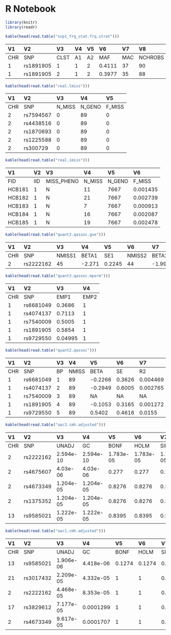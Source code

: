 R Notebook
================

``` r
library(knitr)
library(readr)
```

``` r
kable(head(read.table("snp1_frq_stat.frq.strat")))
```

| V1  | V2        | V3   | V4 | V5 | V6     | V7  | V8      |
| :-- | :-------- | :--- | :- | :- | :----- | :-- | :------ |
| CHR | SNP       | CLST | A1 | A2 | MAF    | MAC | NCHROBS |
| 1   | rs1891905 | 1    | 1  | 2  | 0.4111 | 37  | 90      |
| 1   | rs1891905 | 2    | 1  | 2  | 0.3977 | 35  | 88      |

``` r
kable(head(read.table("real.lmiss")))
```

| V1  | V2        | V3      | V4      | V5      |
| :-- | :-------- | :------ | :------ | :------ |
| CHR | SNP       | N\_MISS | N\_GENO | F\_MISS |
| 2   | rs7594567 | 0       | 89      | 0       |
| 2   | rs4438516 | 0       | 89      | 0       |
| 2   | rs1870693 | 0       | 89      | 0       |
| 2   | rs1225588 | 0       | 89      | 0       |
| 2   | rs300729  | 0       | 89      | 0       |

``` r
kable(head(read.table("real.imiss")))
```

| V1     | V2  | V3          | V4      | V5      | V6       |
| :----- | :-- | :---------- | :------ | :------ | :------- |
| FID    | IID | MISS\_PHENO | N\_MISS | N\_GENO | F\_MISS  |
| HCB181 | 1   | N           | 11      | 7667    | 0.001435 |
| HCB182 | 1   | N           | 21      | 7667    | 0.002739 |
| HCB183 | 1   | N           | 7       | 7667    | 0.000913 |
| HCB184 | 1   | N           | 16      | 7667    | 0.002087 |
| HCB185 | 1   | N           | 19      | 7667    | 0.002478 |

``` r
kable(head(read.table("quant3.qassoc.gxe")))
```

| V1  | V2        | V3     | V4      | V5     | V6     | V7      | V8     | V9       | V10    |
| :-- | :-------- | :----- | :------ | :----- | :----- | :------ | :----- | :------- | :----- |
| CHR | SNP       | NMISS1 | BETA1   | SE1    | NMISS2 | BETA2   | SE2    | Z\_GXE   | P\_GXE |
| 2   | rs2222162 | 45     | \-2.271 | 0.2245 | 44     | \-1.997 | 0.1722 | \-0.9677 | 0.3332 |

``` r
kable(head(read.table("quant3.qassoc.mperm")))
```

| V1  | V2        | V3      | V4   |
| :-- | :-------- | :------ | :--- |
| CHR | SNP       | EMP1    | EMP2 |
| 1   | rs6681049 | 0.3686  | 1    |
| 1   | rs4074137 | 0.7113  | 1    |
| 1   | rs7540009 | 0.5005  | 1    |
| 1   | rs1891905 | 0.5854  | 1    |
| 1   | rs9729550 | 0.04995 | 1    |

``` r
kable(head(read.table("quant2.qassoc")))
```

| V1  | V2        | V3 | V4    | V5       | V6     | V7       | V8       | V9     |
| :-- | :-------- | :- | :---- | :------- | :----- | :------- | :------- | :----- |
| CHR | SNP       | BP | NMISS | BETA     | SE     | R2       | T        | P      |
| 1   | rs6681049 | 1  | 89    | \-0.2266 | 0.3626 | 0.004469 | \-0.6249 | 0.5336 |
| 1   | rs4074137 | 2  | 89    | \-0.2949 | 0.6005 | 0.002765 | \-0.4911 | 0.6246 |
| 1   | rs7540009 | 3  | 89    | NA       | NA     | NA       | NA       | NA     |
| 1   | rs1891905 | 4  | 89    | \-0.1053 | 0.3165 | 0.001272 | \-0.3328 | 0.7401 |
| 1   | rs9729550 | 5  | 89    | 0.5402   | 0.4616 | 0.0155   | 1.17     | 0.2451 |

``` r
kable(head(read.table("aac3.cmh.adjusted")))
```

| V1  | V2        | V3        | V4        | V5        | V6        | V7        | V8        | V9        | V10       |
| :-- | :-------- | :-------- | :-------- | :-------- | :-------- | :-------- | :-------- | :-------- | :-------- |
| CHR | SNP       | UNADJ     | GC        | BONF      | HOLM      | SIDAK\_SS | SIDAK\_SD | FDR\_BH   | FDR\_BY   |
| 2   | rs2222162 | 2.594e-10 | 2.594e-10 | 1.783e-05 | 1.783e-05 | 1.783e-05 | 1.783e-05 | 1.783e-05 | 0.0002089 |
| 2   | rs4675607 | 4.03e-06  | 4.03e-06  | 0.277     | 0.277     | 0.2419    | 0.2419    | 0.1385    | 1         |
| 2   | rs4673349 | 1.204e-05 | 1.204e-05 | 0.8276    | 0.8276    | 0.5629    | 0.5629    | 0.1679    | 1         |
| 2   | rs1375352 | 1.204e-05 | 1.204e-05 | 0.8276    | 0.8276    | 0.5629    | 0.5629    | 0.1679    | 1         |
| 13  | rs9585021 | 1.222e-05 | 1.222e-05 | 0.8395    | 0.8395    | 0.5681    | 0.5681    | 0.1679    | 1         |

``` r
kable(head(read.table("aac1.cmh.adjusted")))
```

| V1  | V2        | V3        | V4        | V5     | V6     | V7        | V8        | V9      | V10     |
| :-- | :-------- | :-------- | :-------- | :----- | :----- | :-------- | :-------- | :------ | :------ |
| CHR | SNP       | UNADJ     | GC        | BONF   | HOLM   | SIDAK\_SS | SIDAK\_SD | FDR\_BH | FDR\_BY |
| 13  | rs9585021 | 1.906e-06 | 4.418e-06 | 0.1274 | 0.1274 | 0.1196    | 0.1196    | 0.1274  | 1       |
| 21  | rs3017432 | 2.209e-05 | 4.332e-05 | 1      | 1      | 0.7716    | 0.7716    | 0.7384  | 1       |
| 2   | rs2222162 | 4.468e-05 | 8.353e-05 | 1      | 1      | 0.9496    | 0.9495    | 0.8734  | 1       |
| 17  | rs3829612 | 7.177e-05 | 0.0001299 | 1      | 1      | 0.9918    | 0.9918    | 0.8734  | 1       |
| 2   | rs4673349 | 9.617e-05 | 0.0001707 | 1      | 1      | 0.9984    | 0.9984    | 0.8734  | 1       |

